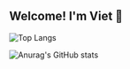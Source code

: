 ## Welcome! I'm Viet 🫡

![Top Langs](https://github-readme-stats.vercel.app/api/top-langs/?username=vietanhvo&hide=objective-c,html,starlark&langs_count=6&theme=gruvbox&layout=compact)

![Anurag's GitHub stats](https://github-readme-stats.vercel.app/api?username=vietanhvo&count_private=true&show_icons=true&theme=gruvbox)

